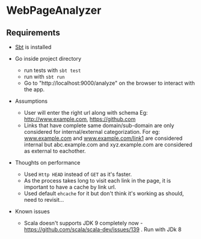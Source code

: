 # WebPageAnalyzer

## Requirements
* [Sbt](http://www.scala-sbt.org/download.html) is installed

* Go inside project directory
    - run tests with `sbt test`
    - run with `sbt run`
    - Go to "http://localhost:9000/analyze" on the browser to interact with the app.
    
* Assumptions
    - User will enter the right url along with schema Eg: http://www.example.com, https://github.com
    - Links that have complete same domain/sub-domain are only considered for internal/external categorization. 
    For eg: www.example.com and www.example.com/link1 are considered internal
   but abc.example.com and xyz.example.com are considered as external to eachother.
    
* Thoughts on performance
    - Used `Http HEAD` instead of `GET` as it's faster.
    - As the process takes long to visit each link in the page, it is important to have a cache by link url.
    - Used default `ehcache` for it but don't think it's working as should, need to revisit...
    
* Known issues
    - Scala doesn't supports JDK 9 completely now - https://github.com/scala/scala-dev/issues/139 . Run with JDk 8
